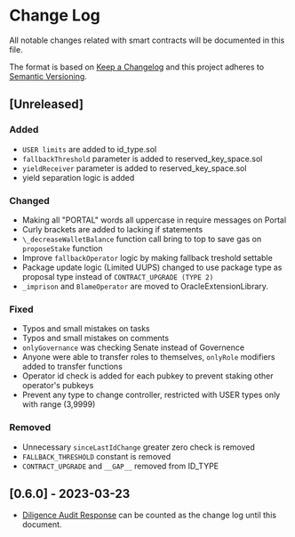 # Change Log

All notable changes related with smart contracts will be documented in this file.

The format is based on [Keep a Changelog](http://keepachangelog.com/)
and this project adheres to [Semantic Versioning](http://semver.org/).

## [Unreleased]

### Added

- `USER limits` are added to id_type.sol
- `fallbackThreshold` parameter is added to reserved_key_space.sol
- `yieldReceiver` parameter is added to reserved_key_space.sol
- yield separation logic is added

### Changed

- Making all "PORTAL" words all uppercase in require messages on Portal
- Curly brackets are added to lacking if statements
- `\_decreaseWalletBalance` function call bring to top to save gas on `proposeStake` function
- Improve `fallbackOperator` logic by making fallback treshold settable
- Package update logic (Limited UUPS) changed to use package type as proposal type instead of `CONTRACT_UPGRADE (TYPE 2)`
- `_imprison` and `BlameOperator` are moved to OracleExtensionLibrary.

### Fixed

- Typos and small mistakes on tasks
- Typos and small mistakes on comments
- `onlyGovernance` was checking Senate instead of Governence
- Anyone were able to transfer roles to themselves, `onlyRole` modifiers added to transfer functions
- Operator id check is added for each pubkey to prevent staking other operator's pubkeys
- Prevent any type to change controller, restricted with USER types only with range (3,9999)

### Removed

- Unnecessary `sinceLastIdChange` greater zero check is removed
- `FALLBACK_THRESHOLD` constant is removed
- `CONTRACT_UPGRADE` and `__GAP__` removed from ID_TYPE

## [0.6.0] - 2023-03-23

- [Diligence Audit Response](audits/external/Diligence/2023-03-Diligence-Audit-Response) can be counted as the change log until this document.
